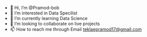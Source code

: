 - 👋 Hi, I’m @Pramod-bob
- 👀 I’m interested in Data Specilist 
- 🌱 I’m currently learning Data Science
- 💞️ I’m looking to collaborate on live projects
- 📫 How to reach me through Email teklaepramod17@gmail.com

<!---
Pramod-bob/Pramod-bob is a ✨ special ✨ repository because its `README.md` (this file) appears on your GitHub profile.
You can click the Preview link to take a look at your changes.
--->
